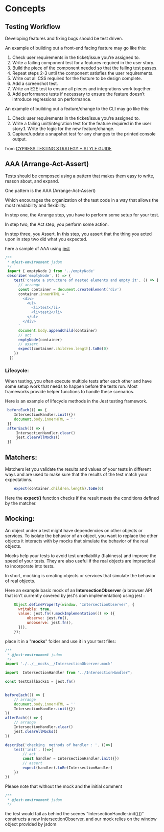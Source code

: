 # Concepts

## Testing Workflow
Developing features and fixing bugs should be test driven. 

An example of building out a front-end facing feature may go like this:

1. Check user requirements in the ticket/issue you’re assigned to.
1. Write a failing component test for a features required in the user story.
1. Build the piece of the component needed so that the failing test passes.
1. Repeat steps 2-3 until the component satisfies the user requirements.
1. Write out all CSS required for the feature to be design complete. 
1. Add a screenshot test. 
1. Write an E2E test to ensure all pieces and integrations work together. 
1. Add performance tests if necessary to ensure the feature doesn’t introduce regressions on performance. 

An example of building out a feature/change to the CLI may go like this:

1. Check user requirements in the ticket/issue you’re assigned to.
1. Write a failing unit/integration test for the feature required in the user story.1. Write the logic for the new feature/change.
1. Capture/update a snapshot test for any changes to the printed console output. 

from [CYPRESS TESTING STRATEGY + STYLE GUIDE](https://github.com/cypress-io/cypress/blob/develop/guides/testing-strategy-and-styleguide.md)



## AAA (Arrange-Act-Assert)

Tests should be composed using a pattern that makes them easy to write, reason about, and expand.

One pattern is the AAA (Arrange-Act-Assert)

Which encourages the organization of the test code in a way that allows the most readability and flexibility.

In step one, the Arrange step, you have to perform some setup for your test. 

In step two, the Act step, you perform some action.

In step three, you Assert.  In this step, you assert that the thing you acted upon in step two did what you expected.

here a sample of AAA using [jest](https://jestjs.io/) 

```js
/**
 * @jest-environment jsdom
 */
 import { emptyNode } from '../emptyNode' 
 describe('emptyNode', () => {
    test('create a structure of nested elements and empty it', () => {
      // arrange
      const container = document.createElement('div')
      container.innerHTML = `
        <div>
          <ul>
            <li>test</li>
            <li>test2</li>
          </ul>
        </div>
      `
      document.body.appendChild(container)
      // act
      emptyNode(container)
      // assert
      expect(container.children.length).toBe(0)
    })
  })
```
### Lifecycle:

When testing, you often execute multiple tests after each other and have some setup work that needs to happen before the tests run. Most frameworks provide helper functions to handle these scenarios.

Here is an example of lifecycle methods in the Jest testing framework.

```js
 beforeEach(() => {
    IntersectionHandler.init({})
    document.body.innerHTML = ''
 })
 afterEach(() => {
     IntersectionHandler.clear()
     jest.clearAllMocks()
 })
```

## Matchers:

Matchers let you validate the results and values of your tests in different ways and are used to make sure that the results of the test match your expectations.

```js
    expect(container.children.length).toBe(0)
```

Here the **expect()** function checks if the result meets the conditions defined by the matcher. 

## Mocking:

An object under a test might have dependencies on other objects or services. To isolate the behavior of an object, you want to replace the other objects it interacts with by mocks that simulate the behavior of the real objects.

Mocks help your tests to avoid test unreliability (flakiness) and improve the speed of your tests. They are also useful if the real objects are impractical to incorporate into tests.

In short, mocking is creating objects or services that simulate the behavior of real objects.


Here an example basic mock of an **IntersectionObserver** (a browser API that isn't currently covered by jest's dom implementation) using jest :

```js
    Object.defineProperty(window, 'IntersectionObserver', {
      writable: true,
      value: jest.fn().mockImplementation(() => ({
          observe: jest.fn(),
          unobserve: jest.fn(),
      })),
    });
```

place it in a "__mocks__" folder and use it in your test files:

```js
/**
 * @jest-environment jsdom
 */
import './../__mocks__/IntersectionObserver.mock'

import  IntersectionHandler from "../IntersectionHandler";

const testCallbacks1 = jest.fn()
  

beforeEach(() => {
    // arrange
    document.body.innerHTML = ''
    IntersectionHandler.init({})
})
afterEach(() => {
    // arrange
    IntersectionHandler.clear()
    jest.clearAllMocks()
})

describe('checking  methods of handler : ', ()=>{
    test('init', ()=>{
        // act
        const handler = IntersectionHandler.init({})
        // assert
        expect(handler).toBe(IntersectionHandler)
    })
})
```
Please note that without the mock and the initial comment 
```js
/**
 * @jest-environment jsdom
 */
```
 the test would fail as behind the scenes "IntersectionHandler.init({})" constructs a new IntersectionObserver, and our mock relies on the window object provided by jsdom




